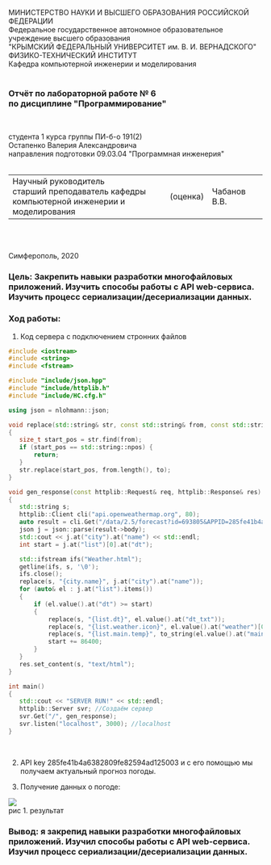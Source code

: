 МИНИСТЕРСТВО НАУКИ  И ВЫСШЕГО ОБРАЗОВАНИЯ РОССИЙСКОЙ ФЕДЕРАЦИИ  
Федеральное государственное автономное образовательное учреждение высшего образования  
"КРЫМСКИЙ ФЕДЕРАЛЬНЫЙ УНИВЕРСИТЕТ им. В. И. ВЕРНАДСКОГО"  
ФИЗИКО-ТЕХНИЧЕСКИЙ ИНСТИТУТ  
Кафедра компьютерной инженерии и моделирования
<br/><br/>

### Отчёт по лабораторной работе № 6<br/> по дисциплине "Программирование"
<br/>

студента 1 курса группы ПИ-б-о 191(2)  
Остапенко Валерия Александровича         
направления подготовки 09.03.04 "Программная инженерия"  
<br/>

<table>
<tr><td>Научный руководитель<br/> старший преподаватель кафедры<br/> компьютерной инженерии и моделирования</td>
<td>(оценка)</td>
<td>Чабанов В.В.</td>
</tr>
</table>
<br/><br/>

Симферополь, 2020

### Цель: Закрепить навыки разработки многофайловыx приложений. Изучить способы работы с API web-сервиса. Изучить процесс сериализации/десериализации данных.



### Ход работы:

1) Код сервера с подключением стронних файлов

 ``` c++
#include <iostream>
#include <string>
#include <fstream>

#include "include/json.hpp"
#include "include/httplib.h"
#include "include/HC.cfg.h"

using json = nlohmann::json;

void replace(std::string& str, const std::string& from, const std::string& to)
{
    size_t start_pos = str.find(from);
    if (start_pos == std::string::npos) {
        return;
    }
    str.replace(start_pos, from.length(), to);
}

void gen_response(const httplib::Request& req, httplib::Response& res)
{
    std::string s;
    httplib::Client cli("api.openweathermap.org", 80);
    auto result = cli.Get("/data/2.5/forecast?id=693805&APPID=285fe41b4a6382809fe82594ad125003&units=metric");
    json j = json::parse(result->body);
    std::cout << j.at("city").at("name") << std::endl;
    int start = j.at("list")[0].at("dt");

    std::ifstream ifs("Weather.html");
    getline(ifs, s, '\0');
    ifs.close();
    replace(s, "{city.name}", j.at("city").at("name"));
    for (auto& el : j.at("list").items())
    {
        if (el.value().at("dt") >= start)
        {
            replace(s, "{list.dt}", el.value().at("dt_txt"));
            replace(s, "{list.weather.icon}", el.value().at("weather")[0].at("icon"));
            replace(s, "{list.main.temp}", to_string(el.value().at("main").at("temp")));
            start += 86400;
        }
    }
    res.set_content(s, "text/html");
}

int main()
{
    std::cout << "SERVER RUN!" << std::endl;
    httplib::Server svr; //Создаём сервер
    svr.Get("/", gen_response);
    svr.listen("localhost", 3000); //localhost 
}
```
<br/>

2) API key 285fe41b4a6382809fe82594ad125003 и с его помощью мы получаем актуальный прогноз погоды. 

3) Получение данных о погоде: <br/>

![ ](https://sun9-25.userapi.com/W2dSRLl9razTX5b6FJkJeOc6wTuja5aPhV8yZQ/n5Kfd1WGRlU.jpg)    
рис 1. результат



### Вывод: я закрепид навыки разработки многофайловыx приложений. Изучил способы работы с API web-сервиса. Изучил процесс сериализации/десериализации данных.